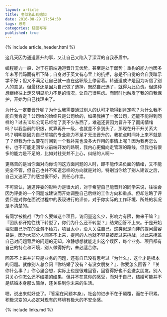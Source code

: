 ```yaml
---
layout: article
title: 老似名山到始知
date: 2016-08-29 17:54:50
tags: 思考
categories: 随便写写
published: true
---
```


{% include article_header.html %}

这几天因为通道晋升的事，又让自己又陷入了深深的自我矛盾中。

编程能力一般，对于在前端通道晋升无优势，甚至是处于弱势；重构的能力也因多年未写代码而有所下降；自身对于英文有心里上的抗拒，总是不自觉的会自我暗示学不好；但又不满足让自己就一直在这职级上停留着。转通道或许是因为听信了别人的意见，但最终还是因为自己做了选择，既然自己选了，就得为此负责。但这种想继续往上走又明显能力不足的情况，让自己很焦虑。而同时也触发了我的自我保护，开始为自己找理由了。

为什么一定要晋升呢？为什么我需要通过别人的认可才能得到肯定呢？为什么我不能自我肯定？公司给的始终只是公司给的，如果我换了一家公司，还能不能得到同样的？过去10年公司已经给了我不少东西了，难道还要因为晋升不了而闹情绪吗？以我当前的职级，就算再升一级，也就差不多到头了，那现在升不升关系大吗？明明是因为自己前端的专业能力不足才无法晋升的，我花点时间补上来不就是了？但我为什么要花时间到一个我补完也没多大作用的事情上呢？因为我再怎么补，也不可能走回专业前端开发的路啊，我内心更偏向走管理的路线，但我也有很多的能力是不足的，比如对社交并不上心，纠结的人啊～

更痛苦的是当你面对向你询问这方面问题的人时，即不能传递负面的情绪，又不能完全不管，但自己也并不知道怎样的方向就是对的。特别当你给了别人建议之后，自己又迷茫了的感觉很不好，责任心作祟。

不可否认，通道评委的影响力是很大的，对于希望自己能晋升的同学来说，往往会因为评委的一个问题或建议而开始调整自己后继的工作方向和重点。但却忽略了评委只是对你在面试过程中的表现进行的评价，对于你实际的工作环境、所处的状况是不清楚的。

有同学被挑战『为什么要做这个项目，访问量这么少，影响力有限，做来干嘛？』『团队都开始往线下转型了，你们为什么还不转型？』结果回答不上来。于是开始埋怨自己所在的业务不给力，项目太小，没人关注自己。这类似是而非的提问最容易讲，因为大部分人回答不上来，提问的人也就不容易被反过来挑战，以此来掩盖自己对问题背后的问题的无知。冷静想想就能走出这个误区，每个业务、项目都有自己的特点和环境，别人做得好的，未必适合你。

回答不上来并非只是业务的问题，还有自已没有思考过『为什么』，这个才是根本的问题。就像别人总会问『你结婚了没有？有没女朋友？』，你要怎么回答？『关你什么事？』你心里会想，实际上也是很难回答，回答得好也不会送女朋友。别人只关心你怎么还不结婚的结果，但并不在意你的感受，而对于自己，结婚可能并不是结婚本身那么简单，还关系到你未来的生活。

嗯，说出来就好些了。『答案在问题本身』，社会的进步不在于颠覆，而在于积累。积极求变的人必定对现有的环境有极大的不安全感。

{% include links.md %}